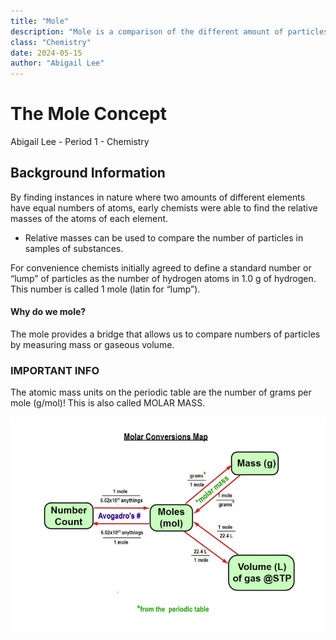 ```yaml
---
title: "Mole"
description: "Mole is a comparison of the different amount of particles"
class: "Chemistry"
date: 2024-05-15
author: "Abigail Lee"
---
```


# The Mole Concept

Abigail Lee - Period 1 - Chemistry

## Background Information

By finding instances in nature where two amounts of different elements have equal numbers of atoms, early chemists were able to find the relative masses of the atoms of each element.

- Relative masses can be used to compare the number of particles in samples of substances.

For convenience chemists initially agreed to define a standard number or “lump” of particles as the number of hydrogen atoms in 1.0 g of hydrogen. This number is called 1 mole (latin for “lump”).

#### Why do we mole?

The mole provides a bridge that allows us to compare numbers of particles by measuring mass or gaseous volume.

### IMPORTANT INFO

The atomic mass units on the periodic table are the number of grams per mole (g/mol)!
This is also called MOLAR MASS.

![Mole](/public/images/mole.png)
